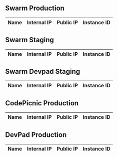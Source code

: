 ## Swarm Production
|  Name | Internal IP  | Public IP  | Instance ID |
|---|---|---|---|
## Swarm Staging
|  Name | Internal IP  | Public IP  | Instance ID |
|---|---|---|---|
## Swarm Devpad Staging
|  Name | Internal IP  | Public IP  | Instance ID |
|---|---|---|---|
## CodePicnic Production
|  Name | Internal IP  | Public IP  | Instance ID |
|---|---|---|---|
## DevPad Production
|  Name | Internal IP  | Public IP  | Instance ID |
|---|---|---|---|
